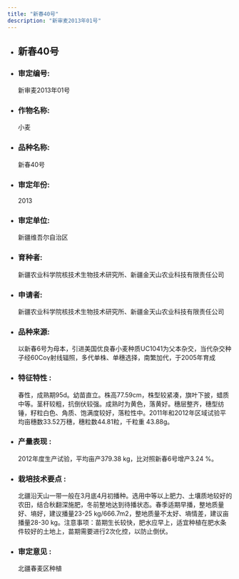 ```yaml
---
title: "新春40号"
description: "新审麦2013年01号"
---
```

* ## 新春40号
* ###  审定编号:  
   新审麦2013年01号

*  ### 作物名称:  
   小麦

*   ###  品种名称: 
    新春40号

*   ### 审定年份: 
    2013

*   ### 审定单位:  
    新疆维吾尔自治区

*   ### 育种者:  
    新疆农业科学院核技术生物技术研究所、新疆金天山农业科技有限责任公司

*   ### 申请者:  
    新疆农业科学院核技术生物技术研究所、新疆金天山农业科技有限责任公司

*   ### 品种来源:  
    以新春6号为母本，引进美国优良春小麦种质UC1041为父本杂交，当代杂交种子经60Coγ射线辐照，多代单株、单穗选择，南繁加代，于2005年育成

*   ### 特征特性 : 
    春性，成熟期95d。幼苗直立。株高77.59cm，株型较紧凑，旗叶下披，蜡质中等。茎秆较粗，抗倒伏较强。成熟时为黄色，落黄好。穗层整齐，穗型纺锤，籽粒白色、角质、饱满度较好，落粒性中。2011年和2012年区域试验平均亩穗数33.52万穗，穗粒数44.81粒，千粒重 43.88g。

*   ### 产量表现 : 
    2012年度生产试验，平均亩产379.38 kg，比对照新春6号增产3.24 %。 

*   ### 栽培技术要点 : 
    北疆沿天山一带一般在3月底4月初播种。选用中等以上肥力、土壤质地较好的农田，结合秋翻深施肥，冬前整地达到待播状态。春季适期早播，整地质量好、墒好，建议播量23-25 kg/666.7m2，整地质量不太好、墒情差，建议亩播量28-30 kg。注意事项：苗期生长较快，肥水应早上，适宜种植在肥水条件较好的土地上，苗期需要进行2次化控，以防止倒伏。

*   ### 审定意见 : 
    北疆春麦区种植
